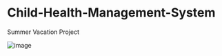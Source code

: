 # Child-Health-Management-System
Summer Vacation Project

![image](https://github.com/ChristianJude23/Child-Health-Management-System/assets/152279955/61dd9836-0647-4d11-a773-b4a9e343efe0)
